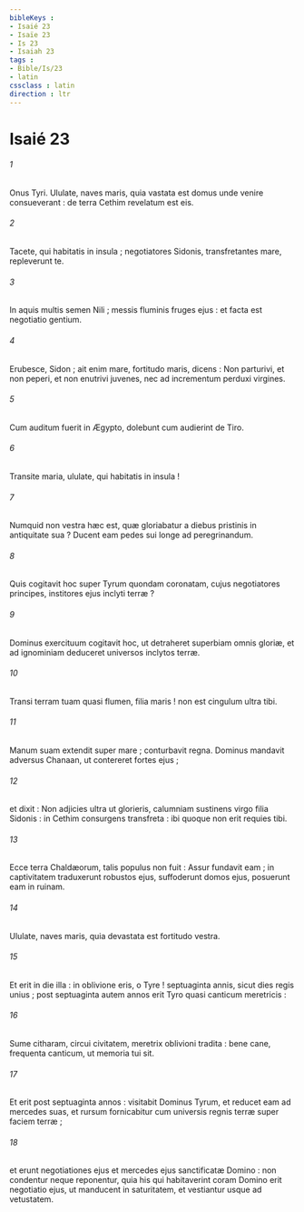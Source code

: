 ```yaml
---
bibleKeys : 
- Isaié 23
- Isaïe 23
- Is 23
- Isaiah 23
tags : 
- Bible/Is/23
- latin
cssclass : latin
direction : ltr
---
```


# Isaié 23

###### 1
Onus Tyri. Ululate, naves maris, quia vastata est domus unde venire consueverant : de terra Cethim revelatum est eis.
###### 2
Tacete, qui habitatis in insula ; negotiatores Sidonis, transfretantes mare, repleverunt te.
###### 3
In aquis multis semen Nili ; messis fluminis fruges ejus : et facta est negotiatio gentium.
###### 4
Erubesce, Sidon ; ait enim mare, fortitudo maris, dicens : Non parturivi, et non peperi, et non enutrivi juvenes, nec ad incrementum perduxi virgines.
###### 5
Cum auditum fuerit in Ægypto, dolebunt cum audierint de Tiro.
###### 6
Transite maria, ululate, qui habitatis in insula !
###### 7
Numquid non vestra hæc est, quæ gloriabatur a diebus pristinis in antiquitate sua ? Ducent eam pedes sui longe ad peregrinandum.
###### 8
Quis cogitavit hoc super Tyrum quondam coronatam, cujus negotiatores principes, institores ejus inclyti terræ ?
###### 9
Dominus exercituum cogitavit hoc, ut detraheret superbiam omnis gloriæ, et ad ignominiam deduceret universos inclytos terræ.
###### 10
Transi terram tuam quasi flumen, filia maris ! non est cingulum ultra tibi.
###### 11
Manum suam extendit super mare ; conturbavit regna. Dominus mandavit adversus Chanaan, ut contereret fortes ejus ;
###### 12
et dixit : Non adjicies ultra ut glorieris, calumniam sustinens virgo filia Sidonis : in Cethim consurgens transfreta : ibi quoque non erit requies tibi.
###### 13
Ecce terra Chaldæorum, talis populus non fuit : Assur fundavit eam ; in captivitatem traduxerunt robustos ejus, suffoderunt domos ejus, posuerunt eam in ruinam.
###### 14
Ululate, naves maris, quia devastata est fortitudo vestra.
###### 15
Et erit in die illa : in oblivione eris, o Tyre ! septuaginta annis, sicut dies regis unius ; post septuaginta autem annos erit Tyro quasi canticum meretricis :
###### 16
Sume citharam, circui civitatem, meretrix oblivioni tradita : bene cane, frequenta canticum, ut memoria tui sit.
###### 17
Et erit post septuaginta annos : visitabit Dominus Tyrum, et reducet eam ad mercedes suas, et rursum fornicabitur cum universis regnis terræ super faciem terræ ;
###### 18
et erunt negotiationes ejus et mercedes ejus sanctificatæ Domino : non condentur neque reponentur, quia his qui habitaverint coram Domino erit negotiatio ejus, ut manducent in saturitatem, et vestiantur usque ad vetustatem.
